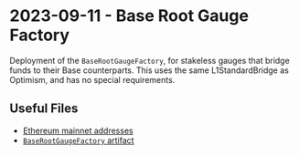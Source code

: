 # 2023-09-11 - Base Root Gauge Factory

Deployment of the `BaseRootGaugeFactory`, for stakeless gauges that bridge funds to their Base counterparts.
This uses the same L1StandardBridge as Optimism, and has no special requirements.

## Useful Files

- [Ethereum mainnet addresses](./output/mainnet.json)
- [`BaseRootGaugeFactory` artifact](./artifact/BaseRootGaugeFactory.json)
